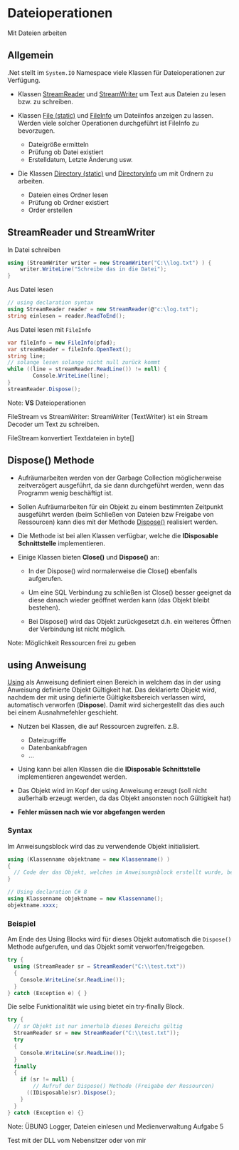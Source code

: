 # Dateioperationen

Mit Dateien arbeiten


<!-- .slide: class="left" -->
## Allgemein

.Net stellt im `System.IO` Namespace viele Klassen für Dateioperationen zur Verfügung.

* Klassen [StreamReader](https://docs.microsoft.com/de-de/dotnet/api/system.io.streamreader?view=net-6.0) und [StreamWriter](https://docs.microsoft.com/de-de/dotnet/api/system.io.streamwriter?view=net-6.0) um Text aus Dateien zu lesen bzw. zu schreiben.

* Klassen [File (static)](https://docs.microsoft.com/de-de/dotnet/api/system.io.file?view=net-6.0) und [FileInfo](https://docs.microsoft.com/de-de/dotnet/api/system.io.fileinfo?view=net-6.0) um Dateiinfos anzeigen zu lassen. Werden viele solcher Operationen durchgeführt ist FileInfo zu bevorzugen.

  * Dateigröße ermitteln
  * Prüfung ob Datei existiert
  * Erstelldatum, Letzte Änderung usw.

* Die Klassen [Directory (static)](https://docs.microsoft.com/de-de/dotnet/api/system.io.directory?view=net-6.0) und [DirectoryInfo](https://docs.microsoft.com/de-de/dotnet/api/system.io.directoryinfo?view=net-6.0) um mit Ordnern zu arbeiten.
  * Dateien eines Ordner lesen
  * Prüfung ob Ordner existiert
  * Order erstellen


<!-- .slide: class="left" -->
## StreamReader und StreamWriter

In Datei schreiben

```csharp
using (StreamWriter writer = new StreamWriter("C:\\log.txt") ) {
    writer.WriteLine("Schreibe das in die Datei");
}
```

Aus Datei lesen

```csharp
// using declaration syntax
using StreamReader reader = new StreamReader(@"c:\log.txt"); 
string einlesen = reader.ReadToEnd();
```

Aus Datei lesen mit `FileInfo`

```csharp
var fileInfo = new FileInfo(pfad);
var streamReader = fileInfo.OpenText();
string line;
// solange lesen solange nicht null zurück kommt
while ((line = streamReader.ReadLine()) != null) {
        Console.WriteLine(line);
}
streamReader.Dispose();
```

Note: **VS** Dateioperationen

FileStream vs StreamWriter: StreamWriter (TextWriter) ist ein Stream Decoder um Text zu schreiben.

FileStream konvertiert Textdateien in byte[]


<!-- .slide: class="left" -->
## Dispose() Methode

* Aufräumarbeiten werden von der Garbage Collection möglicherweise zeitverzögert ausgeführt, da sie dann durchgeführt werden, wenn das Programm wenig beschäftigt ist.

* Sollen Aufräumarbeiten für ein Objekt zu einem bestimmten Zeitpunkt ausgeführt werden (beim Schließen von Dateien bzw Freigabe von Ressourcen) kann dies mit der Methode [Dispose()](https://docs.microsoft.com/de-de/dotnet/standard/garbage-collection/implementing-dispose) realisiert werden.

* Die Methode ist bei allen Klassen verfügbar, welche die **IDisposable Schnittstelle** implementieren.

* Einige Klassen bieten **Close()** und **Dispose()** an:

  * In der Dispose() wird normalerweise die Close() ebenfalls aufgerufen.

  * Um eine SQL Verbindung zu schließen ist Close() besser geeignet da diese danach wieder geöffnet werden kann (das Objekt bleibt bestehen).

  * Bei Dispose() wird das Objekt zurückgesetzt d.h. ein weiteres Öffnen der Verbindung ist nicht möglich.

Note: Möglichkeit Ressourcen frei zu geben


<!-- .slide: class="left" -->
## using Anweisung

[Using](https://docs.microsoft.com/de-de/dotnet/csharp/language-reference/keywords/using-statement) als Anweisung definiert einen Bereich in welchem das in der using Anweisung definierte Objekt Gültigkeit hat. Das deklarierte Objekt wird, nachdem der mit using definierte Gültigkeitsbereich verlassen wird, automatisch verworfen (**Dispose**). Damit wird sichergestellt das dies auch bei einem Ausnahmefehler geschieht.

* Nutzen bei Klassen, die auf Ressourcen zugreifen. z.B. 

  * Dateizugriffe
  * Datenbankabfragen
  * ...

* Using kann bei allen Klassen die die **IDisposable Schnittstelle** implementieren angewendet werden.

* Das Objekt wird im Kopf der using Anweisung erzeugt (soll nicht außerhalb erzeugt werden, da das Objekt ansonsten noch Gültigkeit hat)

* **Fehler müssen nach wie vor abgefangen werden**


<!-- .slide: class="left" -->
### Syntax

Im Anweisungsblock wird das zu verwendende Objekt initialisiert.

```csharp
using (Klassenname objektname = new Klassenname() )
{
  // Code der das Objekt, welches im Anweisungsblock erstellt wurde, benutzt.
}
```

```csharp
// Using declaration C# 8
using Klassenname objektname = new Klassenname();
objektname.xxxx;
```


<!-- .slide: class="left" -->
### Beispiel

Am Ende des Using Blocks wird für dieses Objekt automatisch die `Dispose()` Methode aufgerufen, und das Objekt somit verworfen/freigegeben.

```csharp
try {
  using (StreamReader sr = StreamReader("C:\\test.txt"))
  {
    Console.WriteLine(sr.ReadLine());
  }
} catch (Exception e) { }
```

Die selbe Funktionalität wie using bietet ein try-finally Block.

```csharp
try {
  // sr Objekt ist nur innerhalb dieses Bereichs gültig
  StreamReader sr = new StreamReader("C:\\test.txt"));
  try
  {
    Console.WriteLine(sr.ReadLine());
  }
  finally
  {
    if (sr != null) {
        // Aufruf der Dispose() Methode (Freigabe der Ressourcen)
      ((IDisposable)sr).Dispose();
    }
  }
} catch (Exception e) {}
```

Note: ÜBUNG Logger, Dateien einlesen und Medienverwaltung Aufgabe 5

Test mit der DLL vom Nebensitzer oder von mir